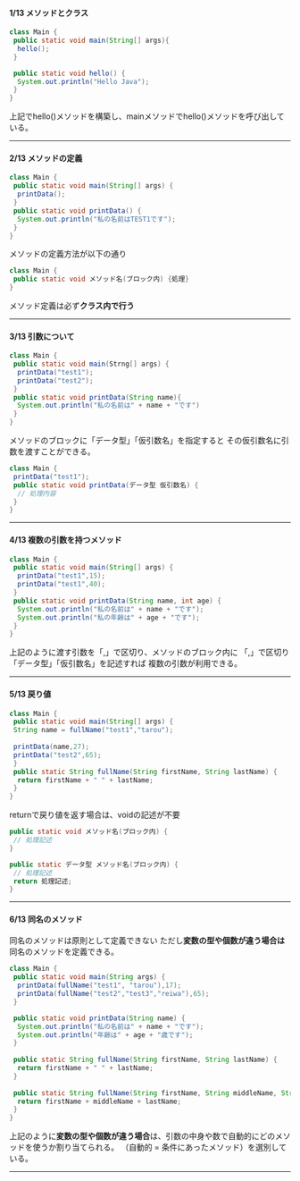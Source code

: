 #### 1/13 メソッドとクラス
```java
class Main {
 public static void main(String[] args){
  hello();
 }

 public static void hello() {
  System.out.println("Hello Java");
 }
}
```
上記でhello()メソッドを構築し、mainメソッドでhello()メソッドを呼び出している。
***
#### 2/13 メソッドの定義
```java
class Main {
 public static void main(String[] args) {
  printData();
 }
 public static void printData() {
  System.out.println("私の名前はTEST1です");
 }
}
```

メソッドの定義方法が以下の通り
```java
class Main {
 public static void メソッド名(ブロック内) {処理}
}
```
メソッド定義は必ず**クラス内で行う**

***
#### 3/13 引数について
```java
class Main {
 public static void main(Strng[] args) {
  printData("test1");
  printData("test2");
 }
 public static void printData(String name){
  System.out.println("私の名前は" + name + "です")
 }
}
```

メソッドのブロックに「データ型」「仮引数名」を指定すると
その仮引数名に引数を渡すことができる。
```java
class Main {
 printData("test1");
 public static void printData(データ型 仮引数名) {
  // 処理内容
 }
}
```
***
#### 4/13 複数の引数を持つメソッド
```java
class Main {
 public static void main(String[] args) {
  printData("test1",15);
  printData("test1",40);
 }
 public static void printData(String name, int age) {
  System.out.println("私の名前は" + name + "です");
  System.out.println("私の年齢は" + age + "です");
 }
}
```
上記のように渡す引数を「,」で区切り、メソッドのブロック内に
「,」で区切り「データ型」「仮引数名」を記述すれば
複数の引数が利用できる。

***
#### 5/13 戻り値
```java
class Main {
 public static void main(String[] args) {
 String name = fullName("test1","tarou");
 
 printData(name,27);
 printData("test2",65);
 }
 public static String fullName(String firstName, String lastName) {
  return firstName + " " + lastName;
 }
}
```

returnで戻り値を返す場合は、voidの記述が不要
```java
public static void メソッド名(ブロック内) {
 // 処理記述
}

public static データ型 メソッド名(ブロック内) {
 // 処理記述
 return 処理記述;
}
```

***
#### 6/13 同名のメソッド
同名のメソッドは原則として定義できない
ただし**変数の型や個数が違う場合は**同名のメソッドを定義できる。
```java
class Main {
 public static void main(String args) {
  printData(fullName("test1", "tarou"),17);
  printData(fullName("test2","test3","reiwa"),65);
 }

 public static void printData(String name) {
  System.out.println("私の名前は" + name + "です");
  System.out.println("年齢は" + age + "歳です");
 }
 
 public static String fullName(String firstName, String lastName) {
  return firstName + " " + lastName; 
 }
 
 public static String fullName(String firstName, String middleName, String lastName) {
  return firstName + middleName + lastName;
 }
}
```

上記のように**変数の型や個数が違う場合**は、引数の中身や数で自動的にどのメソッドを使うか割り当てられる。
（自動的 = 条件にあったメソッド）を選別している。
***
